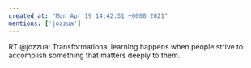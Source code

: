 ```yaml
---
created_at: "Mon Apr 19 14:42:51 +0000 2021"
mentions: ['jozzua']
---
```


RT @jozzua: Transformational learning happens when people strive to accomplish something that matters deeply to them.